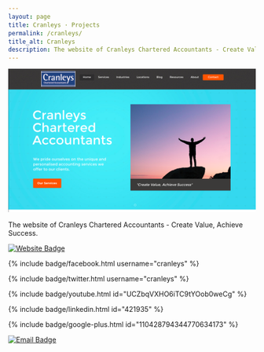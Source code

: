 ```yaml
---
layout: page
title: Cranleys · Projects
permalink: /cranleys/
title_alt: Cranleys
description: The website of Cranleys Chartered Accountants - Create Value, Achieve Success.
---
```


![Cranleys Index](/assets/img/cranleys-index.png)

The website of Cranleys Chartered Accountants - Create Value, Achieve Success.

[![Website Badge](https://img.shields.io/badge/Visit-cranleys.co.uk-lightgrey.svg)](https://cranleys.co.uk)

{% include badge/facebook.html username="cranleys" %}

{% include badge/twitter.html username="cranleys" %}

{% include badge/youtube.html id="UCZbqVXHO6iTC9tYOob0weCg" %}

{% include badge/linkedin.html id="421935" %}

{% include badge/google-plus.html id="110428794344770634173" %}

[![Email Badge](https://img.shields.io/badge/Email-support@cranleys.co.uk-lightgrey.svg)](mailto:support@cranleys.co.uk)

